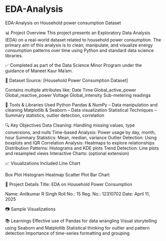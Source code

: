 # EDA-Analysis
EDA-Analysis on Household power consumption Dataset

📊 Project Overview
This project presents an Exploratory Data Analysis (EDA) on a real-world dataset related to household power consumption. The primary aim of this analysis is to clean, manipulate, and visualize energy consumption patterns over time using Python and standard data science libraries.

✅ Completed as part of the Data Science Minor Program under the guidance of Maneet Kaur Ma’am.

📁 Dataset
Source: [Household Power Consumption Dataset]

Contains multiple attributes like:
Date
Time
Global_active_power
Global_reactive_power
Voltage
Global_intensity
Sub-metering readings

🧰 Tools & Libraries Used
Python
Pandas & NumPy – Data manipulation and cleaning
Matplotlib & Seaborn – Data visualization
Statistical Techniques – Summary statistics, outlier detection, correlation

🔍 Key Objectives
Data Cleaning: Handling missing values, type conversions, and nulls
Time-based Analysis: Power usage by day, month, hour
Summary Statistics: Mean, median, variance
Outlier Detection: Using boxplots and IQR
Correlation Analysis: Heatmaps to explore relationships
Distribution Patterns: Histograms and KDE plots
Trend Detection: Line plots and resampled views
Interactive Charts: (optional extension)

📈 Visualizations Included
Line Chart

Box Plot
Histogram
Heatmap
Scatter Plot
Bar Chart

📌 Project Details
Title: EDA on Household Power Consumption

Name: Anilkumar R Singh
Roll No.: 15
Reg. No.: 12310702
Date: April 11, 2025

📷 Sample Visualizations


📚 Learnings
Effective use of Pandas for data wrangling
Visual storytelling using Seaborn and Matplotlib
Statistical thinking for outlier and pattern detection
Importance of time-series formatting and grouping
